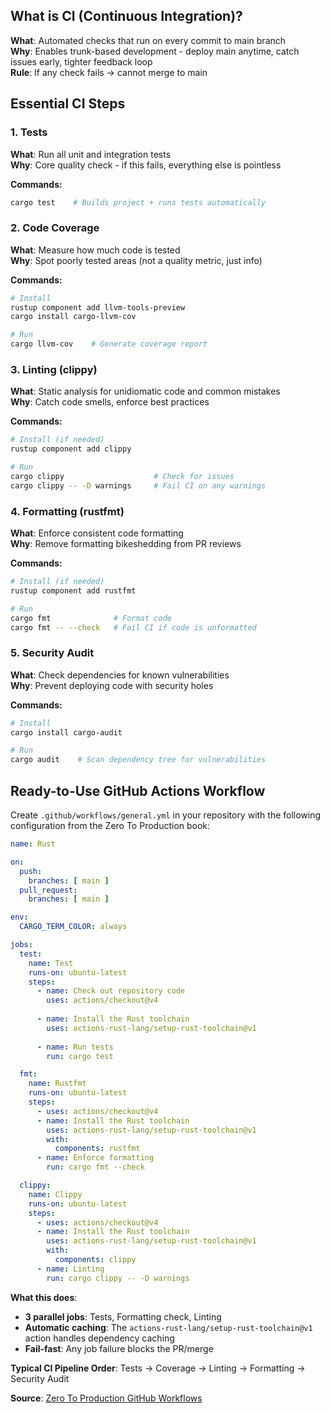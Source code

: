## What is CI (Continuous Integration)?
**What**: Automated checks that run on every commit to main branch  
**Why**: Enables trunk-based development - deploy main anytime, catch issues early, tighter feedback loop  
**Rule**: If any check fails → cannot merge to main  

## Essential CI Steps

### 1. Tests
**What**: Run all unit and integration tests  
**Why**: Core quality check - if this fails, everything else is pointless  

**Commands:**
```bash
cargo test    # Builds project + runs tests automatically
```

### 2. Code Coverage  
**What**: Measure how much code is tested  
**Why**: Spot poorly tested areas (not a quality metric, just info)  

**Commands:**
```bash
# Install
rustup component add llvm-tools-preview
cargo install cargo-llvm-cov

# Run
cargo llvm-cov    # Generate coverage report
```

### 3. Linting (clippy)
**What**: Static analysis for unidiomatic code and common mistakes  
**Why**: Catch code smells, enforce best practices  

**Commands:**
```bash
# Install (if needed)
rustup component add clippy

# Run
cargo clippy                    # Check for issues
cargo clippy -- -D warnings     # Fail CI on any warnings
```

### 4. Formatting (rustfmt)
**What**: Enforce consistent code formatting  
**Why**: Remove formatting bikeshedding from PR reviews  

**Commands:**
```bash
# Install (if needed) 
rustup component add rustfmt

# Run
cargo fmt              # Format code
cargo fmt -- --check   # Fail CI if code is unformatted
```

### 5. Security Audit
**What**: Check dependencies for known vulnerabilities  
**Why**: Prevent deploying code with security holes  

**Commands:**
```bash
# Install
cargo install cargo-audit

# Run  
cargo audit    # Scan dependency tree for vulnerabilities
```

## Ready-to-Use GitHub Actions Workflow

Create `.github/workflows/general.yml` in your repository with the following configuration from the Zero To Production book:

```yaml
name: Rust

on:
  push:
    branches: [ main ]
  pull_request:
    branches: [ main ]

env:
  CARGO_TERM_COLOR: always

jobs:
  test:
    name: Test
    runs-on: ubuntu-latest
    steps:
      - name: Check out repository code
        uses: actions/checkout@v4
        
      - name: Install the Rust toolchain
        uses: actions-rust-lang/setup-rust-toolchain@v1
        
      - name: Run tests
        run: cargo test

  fmt:
    name: Rustfmt
    runs-on: ubuntu-latest
    steps:
      - uses: actions/checkout@v4
      - name: Install the Rust toolchain
        uses: actions-rust-lang/setup-rust-toolchain@v1
        with:
          components: rustfmt
      - name: Enforce formatting
        run: cargo fmt --check

  clippy:
    name: Clippy
    runs-on: ubuntu-latest
    steps:
      - uses: actions/checkout@v4
      - name: Install the Rust toolchain
        uses: actions-rust-lang/setup-rust-toolchain@v1
        with:
          components: clippy
      - name: Linting
        run: cargo clippy -- -D warnings
```

**What this does**: 
- **3 parallel jobs**: Tests, Formatting check, Linting
- **Automatic caching**: The `actions-rust-lang/setup-rust-toolchain@v1` action handles dependency caching
- **Fail-fast**: Any job failure blocks the PR/merge

**Typical CI Pipeline Order**: Tests → Coverage → Linting → Formatting → Security Audit

**Source**: [Zero To Production GitHub Workflows](https://github.com/LukeMathWalker/zero-to-production/tree/root-chapter-03-part0/.github/workflows)
